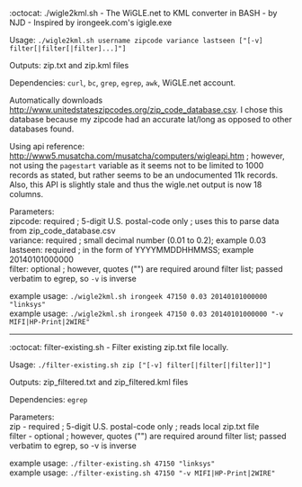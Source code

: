 :octocat: ./wigle2kml.sh - The WiGLE.net to KML converter in BASH - by NJD - Inspired by irongeek.com's igigle.exe

Usage: `./wigle2kml.sh username zipcode variance lastseen ["[-v] filter[|filter[|filter]...]"]`

Outputs: zip.txt and zip.kml files

Dependencies: `curl`, `bc`, `grep`, `egrep`, `awk`, WiGLE.net account.

Automatically downloads http://www.unitedstateszipcodes.org/zip_code_database.csv.  I chose this database because my zipcode had an accurate lat/long as opposed to other databases found.  

Using api reference: http://www5.musatcha.com/musatcha/computers/wigleapi.htm ; however, not using the `pagestart` variable as it seems not to be limited to 1000 records as stated, but rather seems to be an undocumented 11k records.  Also, this API is slightly stale and thus the wigle.net output is now 18 columns.  

Parameters:  
zipcode: required ; 5-digit U.S. postal-code only ; uses this to parse data from zip_code_database.csv  
variance: required ; small decimal number (0.01 to 0.2); example 0.03  
lastseen: required ; in the form of YYYYMMDDHHMMSS; example 20140101000000  
filter: optional ; however, quotes ("") are required around filter list; passed verbatim to egrep, so `-v` is inverse  

example usage: `./wigle2kml.sh irongeek 47150 0.03 20140101000000 "linksys"`  
example usage: `./wigle2kml.sh irongeek 47150 0.03 20140101000000 "-v MIFI|HP-Print|2WIRE"`  


---


:octocat: filter-existing.sh - Filter existing zip.txt file locally.

Usage: `./filter-existing.sh zip ["[-v] filter[|filter[|filter]]"]`

Outputs: zip_filtered.txt and zip_filtered.kml files

Dependencies: `egrep`

Parameters:  
zip - required ; 5-digit U.S. postal-code only ; reads local zip.txt file  
filter - optional ; however, quotes ("") are required around filter list; passed verbatim to egrep, so -v is inverse  

example usage: `./filter-existing.sh 47150 "linksys"`  
example usage: `./filter-existing.sh 47150 "-v MIFI|HP-Print|2WIRE"`  
